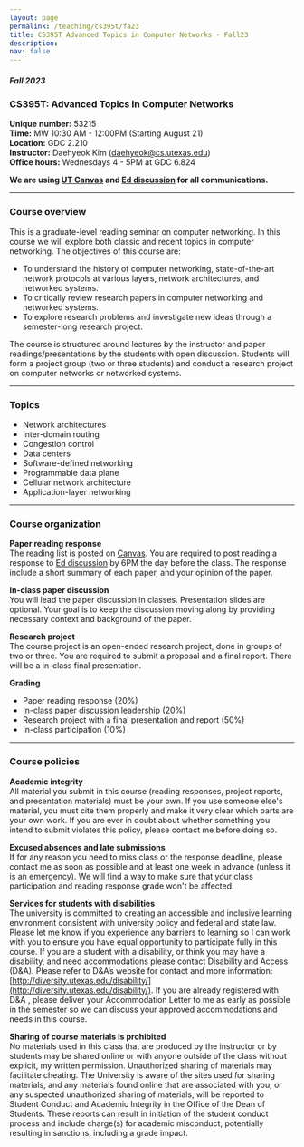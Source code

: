 ```yaml
---
layout: page
permalink: /teaching/cs395t/fa23
title: CS395T Advanced Topics in Computer Networks - Fall23
description:  
nav: false
---
```


##### Fall 2023 
### CS395T: Advanced Topics in Computer Networks

**Unique number:** 53215<br/>
**Time:** MW 10:30 AM - 12:00PM (Starting August 21) <br/>
**Location:** GDC 2.210 <br/>
**Instructor:** Daehyeok Kim (daehyeok@cs.utexas.edu)<br/>
**Office hours:** Wednesdays 4 - 5PM at GDC 6.824 

**We are using <a href="https://utexas.instructure.com/courses/1366439">UT Canvas</a> and <a href="https://edstem.org/us/courses/41871/discussion/">Ed discussion</a> for all communications.**

---

### Course overview

This is a graduate-level reading seminar on computer networking. In this course
we will explore both classic and recent topics in computer networking. The
objectives of this course are:

* To understand the history of computer networking, state-of-the-art network protocols at various layers, network architectures, and networked systems. 
* To critically review research papers in computer networking and networked systems.
* To explore research problems and investigate new ideas through a semester-long research project.

The course is structured around lectures by the instructor and paper
readings/presentations by the students with open discussion. Students will form
a project group (two or three students) and conduct a research project on
computer networks or networked systems.

---
### Topics
* Network architectures
* Inter-domain routing
* Congestion control
* Data centers
* Software-defined networking 
* Programmable data plane 
* Cellular network architecture
* Application-layer networking

---

### Course organization 

**Paper reading response**
<br/>
The reading list is posted on
[Canvas](https://utexas.instructure.com/courses/1366439). You are required to
post reading a response to [Ed
discussion](https://edstem.org/us/courses/41871/discussion/) by 6PM the day
before the class. The response include a short summary of each paper, and your
opinion of the paper.

**In-class paper discussion**
<br/>
You will lead the paper discussion in classes. Presentation slides are optional.
Your goal is to keep the discussion moving along by providing necessary context
and background of the paper.

**Research project**
<br/>
The course project is an open-ended research project, done in groups of two or
three. You are required to submit a proposal and a final report. There will be a
in-class final presentation.

**Grading**
* Paper reading response (20%)
* In-class paper discussion leadership (20%)
* Research project with a final presentation and report (50%)
* In-class participation (10%)

---

### Course policies

**Academic integrity** <br/>
All material you submit in this course (reading responses, project reports, and
presentation materials) must be your own. If you use someone else's material,
you must cite them properly and make it very clear which parts are your own
work. If you are ever in doubt about whether something you intend to submit
violates this policy, please contact me before doing so.

**Excused absences and late submissions** <br/>
If for any reason you need to miss class or the response deadline, please
contact me as soon as possible and at least one week in advance (unless it is an
emergency). We will find a way to make sure that your class participation and
reading response grade won't be affected.

**Services for students with disabilities** <br/>
The university is committed to creating an accessible and inclusive learning
environment consistent with university policy and federal and state law. Please
let me know if you experience any barriers to learning so I can work with you to
ensure you have equal opportunity to participate fully in this course. If you
are a student with a disability, or think you may have a disability, and need
accommodations please contact Disability and Access (D&A). Please refer to D&A’s
website for contact and more information:
[http://diversity.utexas.edu/disability/](http://diversity.utexas.edu/disability/).
If you are already registered with D&A , please deliver your Accommodation
Letter to me as early as possible in the semester so we can discuss your
approved accommodations and needs in this course.

**Sharing of course materials is prohibited** <br/>
No materials used in this class that are produced by the instructor or by
students may be shared online or with anyone outside of the class without
explicit, my written permission. Unauthorized sharing of materials may
facilitate cheating.  The University is aware of the sites used for sharing
materials, and any materials found online that are associated with you, or any
suspected unauthorized sharing of materials, will be reported to Student Conduct
and Academic Integrity in the Office of the Dean of Students. These reports can
result in initiation of the student conduct process and include charge(s) for
academic misconduct, potentially resulting in sanctions, including a grade
impact.
